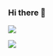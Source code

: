 ### Hi there 👋

<img src="https://img.shields.io/badge/Email-yeonnnee@gmail.com-pink"></a> 


<img src="https://github-readme-stats.vercel.app/api/top-langs/?username=yeonnnee&layout=compact"/>
